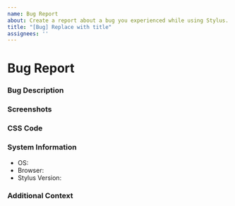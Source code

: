 ```yaml
---
name: Bug Report
about: Create a report about a bug you experienced while using Stylus.
title: "[Bug] Replace with title"
assignees: ''
---
```


<!--
  ⚠⚠ Do not delete this issue template! ⚠⚠
  Reported issues must use this template and have all the necessary information provided.
  Incomplete reports are likely to be ignored and closed.
-->

<!--
  Thank you for taking the time to create a report about a bug.
  Ensure that there are no other existing reports for this bug.
  Also, remember to fill out every section on this report and remove any that are not needed.
  Finally, place a brief description in the title of this report.
-->

# Bug Report

### Bug Description
<!-- Provide a clear and concise description, which will allow us to properly troubleshoot this bug. -->

### Screenshots
<!-- If applicable, add screenshots to help explain this bug. -->

### CSS Code
<!--
    If the bug is related to (user)CSS or the editor, 
    please post the code (with a service like pastebin) in this bug report. 
-->

### System Information
<!--
  Specify the browser name and version as well as the Stylus version you are using.
  Please do an online search for help if you are not familiar with how to get this information.
-->

- OS: <!-- e.g. Windows, macOS, Linux -->
- Browser: <!-- e.g. Chrome 91, Firefox 90, Edge 91, Safari 14 -->
- Stylus Version: <!-- e.g. 1.5.21 -->

### Additional Context
<!-- Provide any additional information about this bug. -->